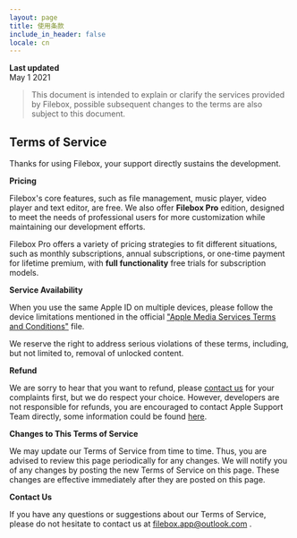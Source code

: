 ```yaml
---
layout: page
title: 使用条款
include_in_header: false
locale: cn
---
```


**Last updated**  
May 1 2021

> This document is intended to explain or clarify the services provided by Filebox, possible subsequent changes to the terms are also subject to this document.

## Terms of Service

Thanks for using Filebox, your support directly sustains the development. 

**Pricing**

Filebox's core features, such as file management, music player, video player and text editor, are free. We also offer **Filebox Pro** edition, designed to meet the needs of professional users for more customization while maintaining our development efforts.

Filebox Pro offers a variety of pricing strategies to fit different situations, such as monthly subscriptions, annual subscriptions, or one-time payment for lifetime premium, with **full functionality** free trials for subscription models.

**Service Availability**

When you use the same Apple ID on multiple devices, please follow the device limitations mentioned in the official ["Apple Media Services Terms and Conditions"](https://www.apple.com/legal/internet-services/itunes/us/terms.html) file.

We reserve the right to address serious violations of these terms, including, but not limited to, removal of unlocked content.

**Refund**

We are sorry to hear that you want to refund, please [contact us](mailto:filebox.app@outlook.com) for your complaints first, but we do respect your choice. However, developers are not responsible for refunds, you are encouraged to contact Apple Support Team directly, some information could be found [here](https://support.apple.com/en-us/HT204084).

**Changes to This Terms of Service**

We may update our Terms of Service from time to time. Thus, you are advised to review this page periodically for any changes. We will notify you of any changes by posting the new Terms of Service on this page. These changes are effective immediately after they are posted on this page.

**Contact Us**

If you have any questions or suggestions about our Terms of Service, please do not hesitate to contact us at filebox.app@outlook.com .